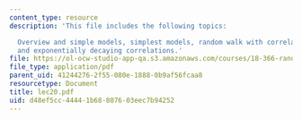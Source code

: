 ```yaml
---
content_type: resource
description: 'This file includes the following topics:

  Overview and simple models, simplest models, random walk with correlated steps,
  and exponentially decaying correlations.'
file: https://ol-ocw-studio-app-qa.s3.amazonaws.com/courses/18-366-random-walks-and-diffusion-fall-2006/d48ef5cc44441b68807603eec7b94252_lec20.pdf
file_type: application/pdf
parent_uid: 41244276-2f55-080e-1888-0b9af56fcaa8
resourcetype: Document
title: lec20.pdf
uid: d48ef5cc-4444-1b68-8076-03eec7b94252
---
```

